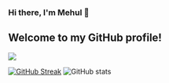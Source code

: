 ### Hi there, I'm Mehul 👋
## Welcome to my GitHub profile!

![](https://komarev.com/ghpvc/?username=Mehul2203&color=green)     

[![GitHub Streak](https://github-readme-streak-stats.herokuapp.com?user=Mehul2203&theme=elegant)](https://git.io/streak-stats)
![GitHub stats](https://github-readme-stats.vercel.app/api?username=Mehul2203&show_icons=true&theme=tokyonight)



